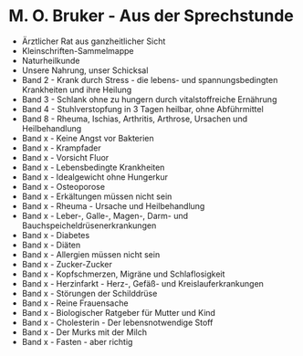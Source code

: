 # M. O. Bruker - Aus der Sprechstunde

* Ärztlicher Rat aus ganzheitlicher Sicht
* Kleinschriften-Sammelmappe
* Naturheilkunde
* Unsere Nahrung, unser Schicksal
* Band 2    -   Krank durch Stress - die lebens- und spannungsbedingten Krankheiten und ihre Heilung
* Band 3    -   Schlank ohne zu hungern durch vitalstoffreiche Ernährung
* Band 4    -   Stuhlverstopfung in 3 Tagen heilbar, ohne Abführmittel
* Band 8    -   Rheuma, Ischias, Arthritis, Arthrose, Ursachen und Heilbehandlung
* Band x    -   Keine Angst vor Bakterien
* Band x    -   Krampfader
* Band x    -   Vorsicht Fluor
* Band x    -   Lebensbedingte Krankheiten
* Band x    -   Idealgewicht ohne Hungerkur
* Band x    -   Osteoporose
* Band x    -   Erkältungen müssen nicht sein
* Band x    -   Rheuma - Ursache und Heilbehandlung
* Band x    -   Leber-, Galle-, Magen-, Darm- und Bauchspeicheldrüsenerkrankungen
* Band x    -   Diabetes
* Band x    -   Diäten
* Band x    -   Allergien müssen nicht sein
* Band x    -   Zucker-Zucker
* Band x    -   Kopfschmerzen, Migräne und Schlaflosigkeit
* Band x    -   Herzinfarkt - Herz-, Gefäß- und Kreislauferkrankungen
* Band x    -   Störungen der Schilddrüse
* Band x    -   Reine Frauensache
* Band x    -   Biologischer Ratgeber für Mutter und Kind
* Band x    -   Cholesterin - Der lebensnotwendige Stoff
* Band x    -   Der Murks mit der Milch
* Band x    -   Fasten - aber richtig
